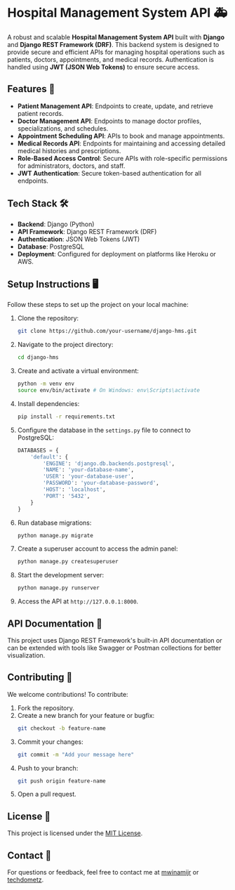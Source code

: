 # Hospital Management System API 🚑

A robust and scalable **Hospital Management System API** built with **Django** and **Django REST Framework (DRF)**. This backend system is designed to provide secure and efficient APIs for managing hospital operations such as patients, doctors, appointments, and medical records. Authentication is handled using **JWT (JSON Web Tokens)** to ensure secure access.

## Features 🌟
- **Patient Management API**: Endpoints to create, update, and retrieve patient records.
- **Doctor Management API**: Endpoints to manage doctor profiles, specializations, and schedules.
- **Appointment Scheduling API**: APIs to book and manage appointments.
- **Medical Records API**: Endpoints for maintaining and accessing detailed medical histories and prescriptions.
- **Role-Based Access Control**: Secure APIs with role-specific permissions for administrators, doctors, and staff.
- **JWT Authentication**: Secure token-based authentication for all endpoints.

## Tech Stack 🛠️
- **Backend**: Django (Python)
- **API Framework**: Django REST Framework (DRF)
- **Authentication**: JSON Web Tokens (JWT)
- **Database**: PostgreSQL
- **Deployment**: Configured for deployment on platforms like Heroku or AWS.

## Setup Instructions 🖥️

Follow these steps to set up the project on your local machine:

1. Clone the repository:
   ```bash
   git clone https://github.com/your-username/django-hms.git
   ```

2. Navigate to the project directory:
   ```bash
   cd django-hms
   ```

3. Create and activate a virtual environment:
   ```bash
   python -m venv env
   source env/bin/activate # On Windows: env\Scripts\activate
   ```

4. Install dependencies:
   ```bash
   pip install -r requirements.txt
   ```

5. Configure the database in the `settings.py` file to connect to PostgreSQL:
   ```python
   DATABASES = {
       'default': {
           'ENGINE': 'django.db.backends.postgresql',
           'NAME': 'your-database-name',
           'USER': 'your-database-user',
           'PASSWORD': 'your-database-password',
           'HOST': 'localhost',
           'PORT': '5432',
       }
   }
   ```

6. Run database migrations:
   ```bash
   python manage.py migrate
   ```

7. Create a superuser account to access the admin panel:
   ```bash
   python manage.py createsuperuser
   ```

8. Start the development server:
   ```bash
   python manage.py runserver
   ```

9. Access the API at `http://127.0.0.1:8000`.

## API Documentation 📜
This project uses Django REST Framework's built-in API documentation or can be extended with tools like Swagger or Postman collections for better visualization.

## Contributing 🤝
We welcome contributions! To contribute:

1. Fork the repository.
2. Create a new branch for your feature or bugfix:
   ```bash
   git checkout -b feature-name
   ```
3. Commit your changes:
   ```bash
   git commit -m "Add your message here"
   ```
4. Push to your branch:
   ```bash
   git push origin feature-name
   ```
5. Open a pull request.

## License 📜
This project is licensed under the [MIT License](LICENSE).

## Contact 📧
For questions or feedback, feel free to contact me at [mwinamijr](mwinamijr@gmail.com) or [techdometz](techdometz@gmail.com).
